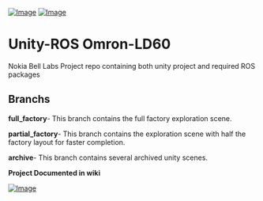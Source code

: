 [![Image](https://img.shields.io/badge/ROS-Noetic-purple.svg)](https://github.com/arthurgomes4)
[![Image](https://img.shields.io/badge/Unity_Editor-2020.3.36f1-orange.svg)](https://github.com/arthurgomes4)

# Unity-ROS Omron-LD60
Nokia Bell Labs Project repo containing both unity project and required ROS packages

## Branchs
**full_factory**- This branch contains the full factory exploration scene.

**partial_factory**- This branch contains the exploration scene with half the factory layout for faster completion.

**archive**- This branch contains several archived unity scenes.

**Project Documented in wiki**


[![Image](https://img.shields.io/badge/Developer-arthurgomes4-blue.svg)](https://github.com/arthurgomes4)
